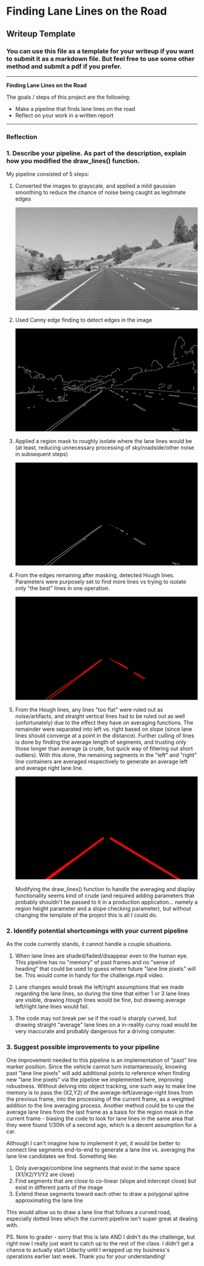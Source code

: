 # **Finding Lane Lines on the Road** 

## Writeup Template

### You can use this file as a template for your writeup if you want to submit it as a markdown file. But feel free to use some other method and submit a pdf if you prefer.

---

**Finding Lane Lines on the Road**

The goals / steps of this project are the following:
* Make a pipeline that finds lane lines on the road
* Reflect on your work in a written report


[//]: # (Image References)

[image1]: ./test_videos_output/last_frame_gray.jpg "Grayscale"
[image2]: ./test_videos_output/last_frame_edges.jpg "Edges"
[image3]: ./test_videos_output/last_frame_medges.jpg "Masked Edges"
[image4]: ./test_videos_output/last_frame_lines.jpg "Hough Lines"
[image5]: ./test_videos_output/last_frame_avgs.jpg "Processed and Averaged"

---

### Reflection

### 1. Describe your pipeline. As part of the description, explain how you modified the draw_lines() function.

My pipeline consisted of 5 steps:

1) Converted the images to grayscale, and applied a mild gaussian smoothing to reduce the chance of noise being caught
    as legitimate edges
    
    ![alt text][image1]
    
2) Used Canny edge finding to detect edges in the image
    
    ![alt text][image2]
    
3) Applied a region mask to roughly isolate where the lane lines would be (at least, reducing unnecessary processing
    of sky/roadside/other noise in subsequent steps)
    
    ![alt text][image3]
    
4) From the edges remaining after masking, detected Hough lines. Parameters were purposely set to find more lines vs
    trying to isolate only "the best" lines in one operation.
    
    ![alt text][image4]
    
5) From the Hough lines, any lines "too flat" were ruled out as noise/artifacts, and straight vertical lines had to
    be ruled out as well (unfortunately) due to the effect they have on averaging functions. The remainder were
    separated into left vs. right based on slope (since lane lines should converge at a point in the distance).
    Further culling of lines is done by finding the average length of segments, and trusting only those longer than
    average (a crude, but quick way of filtering out short outliers). With this done, the remaining segments in the
    "left" and "right" line containers are averaged respectively to generate an average left and average right lane
    line.
    
    ![alt text][image5]
    
    Modifying the draw_lines() function to handle the averaging and display functionality seems kind of crude
    (and required adding parameters that probably shouldn't be passed to it in a production application... 
    namely a region height parameter and a slope checking parameter), but without changing the template of the
    project this is all I could do.


### 2. Identify potential shortcomings with your current pipeline


As the code currently stands, it cannot handle a couple situations.

1) When lane lines are shaded/faded/disappear even to the human eye. This pipeline has no "memory" of past frames
    and no "sense of heading" that could be used to guess where future "lane line pixels" will be. This would 
    come in handy for the challenge.mp4 video.
    
2) Lane changes would break the left/right assumptions that we made regarding the lane lines, so during the time
    that either 1 or 3 lane lines are visible, drawing Hough lines would be fine, but drawing average left/right
    lane lines would fail.

3) The code may not break per se if the road is sharply curved, but drawing straight "average" lane lines on a
    in-reality curvy road would be very inaccurate and probably dangerous for a driving computer.


### 3. Suggest possible improvements to your pipeline


One improvement needed to this pipeline is an implementation of "past" line marker position. Since the vehicle
cannot turn instantaneously, knowing past "lane line pixels" will add additional points to reference when finding
new "lane line pixels" via the pipeline we implemented here, improving robustness. Without delving into object 
tracking, one such way to make line memory is to pass the (X2,Y2) of the average-left/average-right lines from 
the previous frame, into the processing of the current frame, as a weighted addition to the line averaging process.
Another method could be to use the average lane lines from the last frame as a basis for the region mask in the
current frame - biasing the code to look for lane lines in the same area that they were found 1/30th of a second
ago, which is a decent assumption for a car.

Although I can't imagine how to implement it yet, it would be better to connect line segments end-to-end to
generate a lane line vs. averaging the lane line candidates we find. Something like:

1) Only average/combine line segments that exist in the same space (X1/X2/Y1/Y2 are close)
2) Find segments that are close to co-linear (slope and intercept close) but exist in different parts of
    the image
3) Extend these segments toward each other to draw a polygonal spline approximating the lane line

This would allow us to draw a lane line that follows a curved road, especially dotted lines which the current
pipeline isn't super great at dealing with.



PS. Note to grader - sorry that this is late AND I didn't do the challenge, but right now I really just want to
catch up to the rest of the class. I didn't get a chance to actually start Udactiy until I wrapped up my business's
operations earlier last week. Thank you for your understanding!